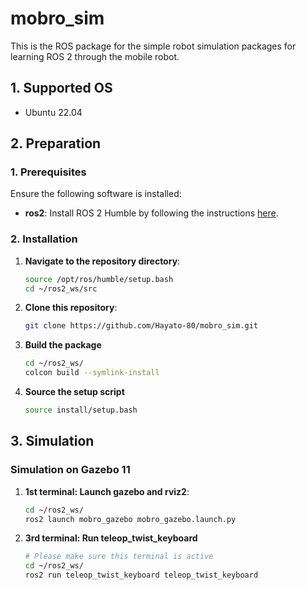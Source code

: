 # mobro_sim
This is the ROS package for the simple robot simulation packages for learning ROS 2 through the mobile robot.

## 1. Supported OS
- Ubuntu 22.04

## 2. Preparation
### 1. Prerequisites
Ensure the following software is installed:

- **ros2**: Install ROS 2 Humble by following the instructions [here](https://docs.ros.org/en/humble/Installation/Ubuntu-Install-Debians.html).

### 2. Installation
1. **Navigate to the repository directory**:
   ```bash
   source /opt/ros/humble/setup.bash
   cd ~/ros2_ws/src
   ```
2. **Clone this repository**:
   ```bash
   git clone https://github.com/Hayato-80/mobro_sim.git
   ```
3. **Build the package**
   ```bash
   cd ~/ros2_ws/
   colcon build --symlink-install
   ```   
4. **Source the setup script**
   ```bash
   source install/setup.bash
   ```
## 3. Simulation 
### Simulation on Gazebo 11
1. **1st terminal: Launch gazebo and rviz2**:
   ```bash
   cd ~/ros2_ws/
   ros2 launch mobro_gazebo mobro_gazebo.launch.py
   ```
2. **3rd terminal: Run teleop_twist_keyboard**
   ```bash
   # Please make sure this terminal is active
   cd ~/ros2_ws/
   ros2 run teleop_twist_keyboard teleop_twist_keyboard
   ```
